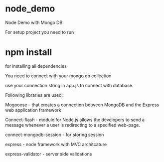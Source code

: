 # node_demo
Node Demo with Mongo DB

For setup project you need to  run 
# npm install 

for installing all dependencies

You need to connect with your mongo db collection 

use your connection string in app.js to connect with database.

Following libraries are used:

Mogooose - that creates a connection between MongoDB and the Express web application framework

Connect-flash - module for Node.js allows the developers to send a message whenever a user is redirecting to a specified web-page.

connect-mongodb-session - for storing session

express - node framework with MVC architcature 

express-validator - server side validations
